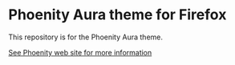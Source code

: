 Phoenity Aura theme for Firefox
=============
This repository is for the Phoenity Aura theme.

[See Phoenity web site for more information](http://phoenity.com/)